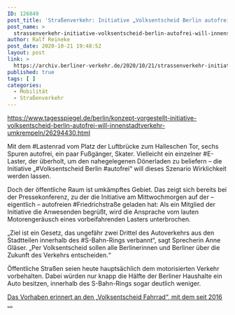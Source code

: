 ```yaml
---
ID: 126849
post_title: 'Straßenverkehr: Initiative „Volksentscheid Berlin autofrei“ will Innenstadtverkehr umkrempeln Eine neue Initiative will Berlins Straßen weitgehend vom motorisierten Verkehr befreien., aus Der Tagesspiegel'
post_name: >
  strassenverkehr-initiative-volksentscheid-berlin-autofrei-will-innenstadtverkehr-umkrempeln-eine-neue-initiative-will-berlins-strassen-weitgehend-vom-motorisierten-verkehr-befreien
author: Ralf Reineke
post_date: 2020-10-21 19:48:52
layout: post
link: >
  https://archiv.berliner-verkehr.de/2020/10/21/strassenverkehr-initiative-volksentscheid-berlin-autofrei-will-innenstadtverkehr-umkrempeln-eine-neue-initiative-will-berlins-strassen-weitgehend-vom-motorisierten-verkehr-befreien/
published: true
tags: [ ]
categories:
  - Mobilität
  - Straßenverkehr
---
```

https://www.tagesspiegel.de/berlin/konzept-vorgestellt-initiative-volksentscheid-berlin-autofrei-will-innenstadtverkehr-umkrempeln/26294430.html

Mit dem #Lastenrad vom Platz der Luftbrücke zum Halleschen Tor, sechs Spuren autofrei, ein paar Fußgänger, Skater. Vielleicht ein einzelner #E-Laster, der überholt, um den nahegelegenen Dönerladen zu beliefern – die Initiative „#Volksentscheid Berlin #autofrei“ will dieses Szenario Wirklichkeit werden lassen.

Doch der öffentliche Raum ist umkämpftes Gebiet. Das zeigt sich bereits bei der Pressekonferenz, zu der die Initiative am Mittwochmorgen auf der – eigentlich – autofreien #Friedrichstraße geladen hat: Als ein Mitglied der Initiative die Anwesenden begrüßt, wird die Ansprache vom lauten Motorengeräusch eines vorbeifahrenden Lasters unterbrochen.

„Ziel ist ein Gesetz, das ungefähr zwei Drittel des Autoverkehrs aus den Stadtteilen innerhalb des #S-Bahn-Rings verbannt“, sagt Sprecherin Anne Gläser. „Per Volksentscheid sollen alle Berlinerinnen und Berliner über die Zukunft des Verkehrs entscheiden.“

Öffentliche Straßen seien heute hauptsächlich dem motorisierten Verkehr vorbehalten. Dabei würden nur knapp die Hälfte der Berliner Haushalte ein Auto besitzen, innerhalb des S-Bahn-Rings sogar deutlich weniger.

<a href="https://www.tagesspiegel.de/berlin/konzept-vorgestellt-initiative-volksentscheid-berlin-autofrei-will-innenstadtverkehr-umkrempeln/26294430.html">Das Vorhaben erinnert an den „Volksentscheid Fahrrad“, mit dem seit 2016 ...</a>